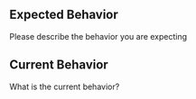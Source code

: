 ## Expected Behavior

Please describe the behavior you are expecting

## Current Behavior

What is the current behavior?
